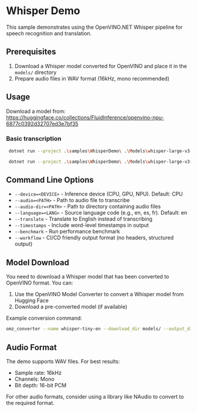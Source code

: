 # Whisper Demo

This sample demonstrates using the OpenVINO.NET Whisper pipeline for speech recognition and translation.

## Prerequisites

1. Download a Whisper model converted for OpenVINO and place it in the `models/` directory
2. Prepare audio files in WAV format (16kHz, mono recommended)

## Usage

Download a model from: https://huggingface.co/collections/FluidInference/openvino-npu-6877c0392d32707ed3e7bf35

### Basic transcription
```bash
 dotnet run --project .\samples\WhisperDemo\ .\Models\whisper-large-v3-turbo-fp16-ov-npu\   how_are_you_doing_today.wav
```

```bash
 dotnet run --project .\samples\WhisperDemo\ .\Models\whisper-large-v3-turbo-fp16-ov-npu\   how_are_you_doing_today.wav  NPU
 ```


## Command Line Options

- `--device=<DEVICE>` - Inference device (CPU, GPU, NPU). Default: CPU
- `--audio=<PATH>` - Path to audio file to transcribe
- `--audio-dir=<PATH>` - Path to directory containing audio files
- `--language=<LANG>` - Source language code (e.g., en, es, fr). Default: en
- `--translate` - Translate to English instead of transcribing
- `--timestamps` - Include word-level timestamps in output
- `--benchmark` - Run performance benchmark
- `--workflow` - CI/CD friendly output format (no headers, structured output)

## Model Download

You need to download a Whisper model that has been converted to OpenVINO format. You can:

1. Use the OpenVINO Model Converter to convert a Whisper model from Hugging Face
2. Download a pre-converted model (if available)

Example conversion command:
```bash
omz_converter --name whisper-tiny-en --download_dir models/ --output_dir models/
```

## Audio Format

The demo supports WAV files. For best results:
- Sample rate: 16kHz
- Channels: Mono
- Bit depth: 16-bit PCM

For other audio formats, consider using a library like NAudio to convert to the required format.